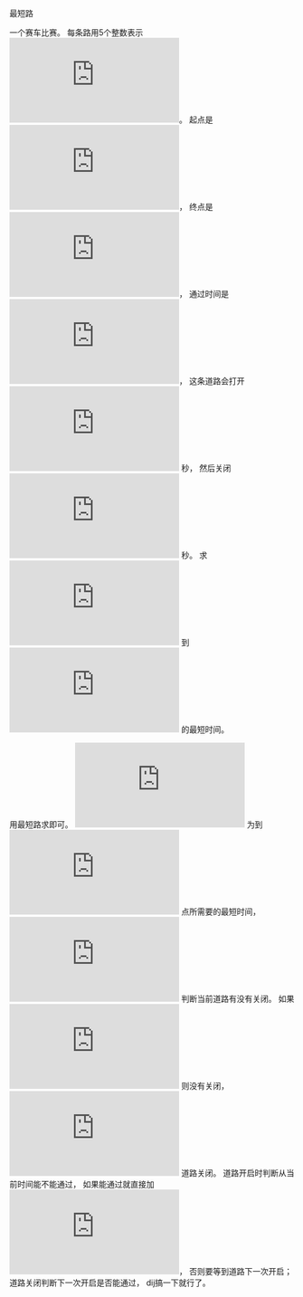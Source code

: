 最短路

一个赛车比赛。 每条路用5个整数表示 ![u,v,a,b,t][1]。 起点是 ![u][u]， 终点是 ![v][v]， 通过时间是 ![t][t]， 这条道路会打开 ![a][a] 秒， 然后关闭 ![b][b] 秒。 求 ![s][s] 到 ![t][t] 的最短时间。

用最短路求即可。 ![du][du] 为到 ![u][u] 点所需要的最短时间， ![t1=du%(a+b)][2] 判断当前道路有没有关闭。 如果 ![t1=0...a-1][3] 则没有关闭， ![t1=a....a+b-1][4] 道路关闭。 道路开启时判断从当前时间能不能通过， 如果能通过就直接加 ![t][t]， 否则要等到道路下一次开启； 道路关闭判断下一次开启是否能通过， dij搞一下就行了。

[a]: https://latex.codecogs.com/gif.latex?a
[b]: https://latex.codecogs.com/gif.latex?b
[u]: https://latex.codecogs.com/gif.latex?u
[v]: https://latex.codecogs.com/gif.latex?v
[s]: https://latex.codecogs.com/gif.latex?s
[t]: https://latex.codecogs.com/gif.latex?t
[du]: https://latex.codecogs.com/gif.latex?d%5Bu%5D
[1]: https://latex.codecogs.com/gif.latex?u%2Cv%2Ca%2Cb%2Ct
[2]: https://latex.codecogs.com/gif.latex?t1%3Dd%5Bu%5D%25%28a&plus;b%29
[3]: https://latex.codecogs.com/gif.latex?t1%3D0...a-1
[4]: https://latex.codecogs.com/gif.latex?t1%3Da....a&plus;b-1